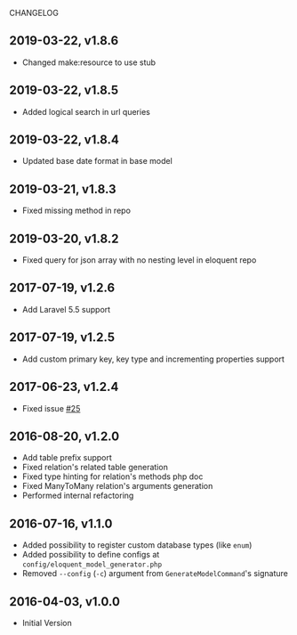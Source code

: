 CHANGELOG

2019-03-22, v1.8.6
-----------------
* Changed make:resource to use stub

2019-03-22, v1.8.5
-----------------
* Added logical search in url queries

2019-03-22, v1.8.4
-----------------
* Updated base date format in base model

2019-03-21, v1.8.3
-----------------
* Fixed missing method in repo

2019-03-20, v1.8.2
-----------------
* Fixed query for json array with no nesting level in eloquent repo

2017-07-19, v1.2.6
-----------------
* Add Laravel 5.5 support

2017-07-19, v1.2.5
-----------------
* Add custom primary key, key type and incrementing properties support

2017-06-23, v1.2.4
-----------------
* Fixed issue [#25](https://github.com/Cws/eloquent-model-generator/issues/25)

2016-08-20, v1.2.0
-----------------
* Add table prefix support
* Fixed relation's related table generation
* Fixed type hinting for relation's methods php doc
* Fixed ManyToMany relation's arguments generation
* Performed internal refactoring

2016-07-16, v1.1.0
-----------------
* Added possibility to register custom database types (like `enum`)
* Added possibility to define configs at `config/eloquent_model_generator.php`
* Removed `--config` (`-c`) argument from `GenerateModelCommand`'s signature

2016-04-03, v1.0.0
-----------------
* Initial Version